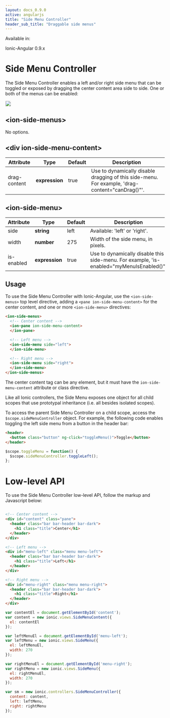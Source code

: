```yaml
---
layout: docs_0.9.0
active: angularjs
title: "Side Menu Controller"
header_sub_title: "Draggable side menus"
---
```


Available in:
<div class="label label-danger">Ionic-Angular 0.9.x</div>

Side Menu Controller
===

The Side Menu Controller enables a left and/or right side menu that can be toggled or exposed by dragging the center content area side to side. One or both of the menus can be enabled: 

<img src="http://ionicframework.com.s3.amazonaws.com/docs/controllers/sidemenu.gif" style="border: 1px solid #eee">

## \<ion-side-menus\> 

No options.

## \<div ion-side-menu-content\>

<table class="table">
  <thead>
    <tr>
      <th>Attribute</th>
      <th>Type</th>
      <th>Default</th>
      <th>Description</th>
    </tr>
  </thead>
  <tbody>
    <tr>
      <td>drag-content</td>
      <td><b>expression</b></td>
      <td>true</td>
      <td>Use to dynamically disable dragging of this side-menu. For example, 'drag-content="canDrag()"'.</td>
    </tr>
  </tbody>
</table>

## \<ion-side-menu\>

<table class="table">
  <thead>
    <tr>
      <th>Attribute</th>
      <th>Type</th>
      <th>Default</th>
      <th>Description</th>
    </tr>
  </thead>
  <tbody>
    <tr>
      <td>side</td>
      <td><b>string</b></td>
      <td>left</td>
      <td>Available: 'left' or 'right'.</td>
    </tr>
    <tr>
      <td>width</td>
      <td><b>number</b></td>
      <td>275</td>
      <td>Width of the side menu, in pixels.</td>
    </tr>
    <tr>
      <td>is-enabled</td>
      <td><b>expression</b></td>
      <td>true</td>
      <td>Use to dynamically disable this side-menu. For example, 'is-enabled="myMenuIsEnabled()"'</td>
    </tr>
  </tbody>
</table>


## Usage

To use the Side Menu Controller with Ionic-Angular, use the `<ion-side-menus>` top level directive, adding a `<pane ion-side-menu-content>` for the center content, and one or more `<ion-side-menu>` directives:

```html
<ion-side-menus>
  <!-- Center content -->
  <ion-pane ion-side-menu-content>
  </ion-pane>

  <!-- Left menu -->
  <ion-side-menu side="left">
  </ion-side-menu>

  <!-- Right menu -->
  <ion-side-menu side="right">
  </ion-side-menu>
</ion-side-menus>
```

The center content tag can be any element, but it must have the `ion-side-menu-content` attribute or class directive.

Like all Ionic controllers, the Side Menu exposes one object for all child scopes that use prototypal inheritance (i.e. all besides isolated scopes).

To access the parent Side Menu Controller on a child scope, access the `$scope.sideMenuController` object. For example, the following code enables toggling the left side menu from a button in the header bar:

```html
<header>
  <button class="button" ng-click="toggleMenu()">Toggle</button>
</header>
```

```javascript
$scope.toggleMenu = function() {
  $scope.sideMenuController.toggleLeft();
};
```

Low-level API
=========

To use the Side Menu Controller low-level API, follow the markup and Javascript below:

```html

<!-- Center content -->
<div id="content" class="pane">
  <header class="bar bar-header bar-dark">
    <h1 class="title">Center</h1>
  </header>
</div>

<!-- Left menu -->
<div id="menu-left" class="menu menu-left">
  <header class="bar bar-header bar-dark">
    <h1 class="title">Left</h1>
  </header>
</div>

<!-- Right menu -->
<div id="menu-right" class="menu menu-right">
  <header class="bar bar-header bar-dark">
    <h1 class="title">Right</h1>
  </header>
</div>
```

```javascript
var contentEl = document.getElementById('content');
var content = new ionic.views.SideMenuContent({
  el: contentEl
});

var leftMenuEl = document.getElementById('menu-left');
var leftMenu = new ionic.views.SideMenu({
  el: leftMenuEl,
  width: 270
});

var rightMenuEl = document.getElementById('menu-right');
var rightMenu = new ionic.views.SideMenu({
  el: rightMenuEl,
  width: 270
});

var sm = new ionic.controllers.SideMenuController({
  content: content,
  left: leftMenu,
  right: rightMenu
});
```
